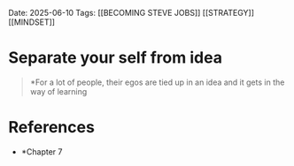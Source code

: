 Date: 2025-06-10
Tags: [[BECOMING STEVE JOBS]] [[STRATEGY]] [[MINDSET]]

# Separate your self from idea

>*For a lot of people, their egos are tied up in an idea and it gets in the way of learning 

# References 
- *Chapter 7